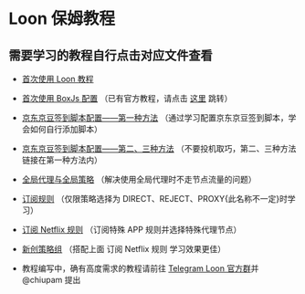 # Loon 保姆教程

## 需要学习的教程自行点击对应文件查看

- [首次使用 Loon 教程](https://github.com/chiupam/tutorial/blob/master/Loon/Frist.md)

- [首次使用 BoxJs 配置](https://github.com/chiupam/tutorial/blob/master/Loon/BoxJS.md) （已有官方教程，请点击 [这里](https://chavyleung.gitbook.io/boxjs/) 跳转）

- [京东京豆签到脚本配置——第一种方法](https://github.com/chiupam/tutorial/blob/master/Loon/JD_DailyBonus_1.md) （通过学习配置京东京豆签到脚本，学会如何自行添加脚本）

- [京东京豆签到脚本配置——第二、三种方法](https://github.com/chiupam/tutorial/blob/master/Loon/JD_DailyBonus_1.md) （不要投机取巧，第二、三种方法链接在第一种方法内）

- [全局代理与全局策略](https://github.com/chiupam/tutorial/blob/master/Loon/Global_Policy.md) （解决使用全局代理时不走节点流量的问题）

- [订阅规则](https://github.com/chiupam/tutorial/blob/master/Loon/Rule.md) （仅限策略选择为 DIRECT、REJECT、PROXY{此名称不一定}时学习）

- [订阅 Netflix 规则](https://github.com/chiupam/tutorial/blob/master/Loon/Rule_Netflix.md) （订阅特殊 APP 规则并选择特殊代理节点）

- [新创策略组](https://github.com/chiupam/tutorial/blob/master/Loon/Proxy_Group.md) （搭配上面 订阅 Netflix 规则 学习效果更佳）

- 教程编写中，确有高度需求的教程请前往 [Telegram Loon 官方群](https://t.me/Loon0x00)并 @chiupam 提出
